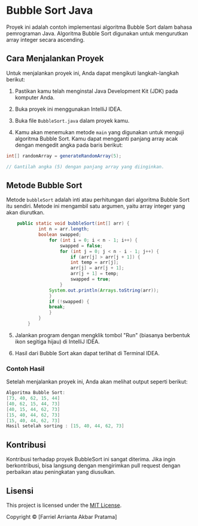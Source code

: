 # Bubble Sort Java

Proyek ini adalah contoh implementasi algoritma Bubble Sort dalam bahasa pemrograman Java. Algoritma Bubble Sort digunakan untuk mengurutkan array integer secara ascending.
## Cara Menjalankan Proyek

Untuk menjalankan proyek ini, Anda dapat mengikuti langkah-langkah berikut:

1. Pastikan kamu telah menginstal Java Development Kit (JDK) pada komputer Anda.

2. Buka proyek ini menggunakan IntelliJ IDEA.

3. Buka file `BubbleSort.java` dalam proyek kamu.

4. Kamu akan menemukan metode `main` yang digunakan untuk menguji algoritma Bubble Sort. Kamu dapat mengganti panjang array acak dengan mengedit angka pada baris berikut:

```java
int[] randomArray = generateRandomArray(5);

// Gantilah angka (5) dengan panjang array yang diinginkan.
```


## Metode Bubble Sort

Metode `bubbleSort` adalah inti atau perhitungan dari algoritma Bubble Sort itu sendiri. Metode ini mengambil satu argumen, yaitu array integer yang akan diurutkan.

```java
    public static void bubbleSort(int[] arr) {
            int n = arr.length;
            boolean swapped;
                for (int i = 0; i < n - 1; i++) {
                    swapped = false;
                    for (int j = 0; j < n - i - 1; j++) {
                        if (arr[j] > arr[j + 1]) {
                        int temp = arr[j];
                        arr[j] = arr[j + 1];
                        arr[j + 1] = temp;
                        swapped = true;
                    }
                System.out.println(Arrays.toString(arr));
                }
                if (!swapped) {
                break;
                }
            }
        }
```

5. Jalankan program dengan mengklik tombol "Run" (biasanya berbentuk ikon segitiga hijau) di IntelliJ IDEA.

6. Hasil dari Bubble Sort akan dapat terlihat di Terminal IDEA.

### Contoh Hasil

Setelah menjalankan proyek ini, Anda akan melihat output seperti berikut:

```java
Algoritma Bubble Sort:
[73, 40, 62, 15, 44]
[40, 62, 15, 44, 73]
[40, 15, 44, 62, 73]
[15, 40, 44, 62, 73]
[15, 40, 44, 62, 73]
Hasil setelah sorting : [15, 40, 44, 62, 73]
```
## Kontribusi
Kontribusi terhadap proyek BubbleSort ini sangat diterima. Jika ingin berkontribusi, bisa langsung dengan mengirimkan pull request dengan perbaikan atau peningkatan yang diusulkan.

## Lisensi

This project is licensed under the [MIT License](LICENSE).

Copyright © [Farriel Arrianta Akbar Pratama]

